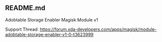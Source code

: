 ## README.md
Adobtable Storage Enabler Magisk Module v1

Support Thread: https://forum.xda-developers.com/apps/magisk/module-adobtable-storage-enabler-v1-0-t3623999